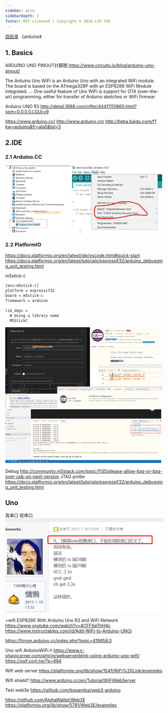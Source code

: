 ```yaml
---
sidebar: auto
sidebarDepth: 3
footer: MIT Licensed | Copyright © 2018-LIU YUE
---
```


[回目录](/docs/software)  《arduino》

## 1. Basics
ARDUINO UNO PINOUT针脚图
https://www.circuito.io/blog/arduino-uno-pinout/

The Arduino Uno WiFi is an Arduino Uno with an integrated WiFi module. The board is based on the ATmega328P with an ESP8266 WiFi Module integrated. ... One useful feature of Uno WiFi is support for OTA (over-the-air) programming, either for transfer of Arduino sketches or WiFi firmwar

Arduino UNO R3
http://detail.1688.com/offer/44411110860.html?spm=0.0.0.0.LGUcv9

https://www.arduino.cc/
http://www.arduino.cn/
http://tieba.baidu.com/f?kw=arduino&fr=ala0&tpl=5


## 2.IDE

### 2.1 Arduino.CC
![](/docs/docs_image/software/hardware/arduino01.png) 

### 2.2 PlatformIO
https://docs.platformio.org/en/latest/ide/vscode.html#quick-start
https://docs.platformio.org/en/latest/tutorials/espressif32/arduino_debugging_unit_testing.html

m5stick-c
```
[env:m5stick-c]
platform = espressif32
board = m5stick-c
framework = arduino

lib_deps =
  # Using a library name
  M5StickC

```
![](/docs/docs_image/software/hardware/arduino02.png) 


Debug
http://community.m5stack.com/topic/1135/please-allow-jtag-or-jtag-over-usb-on-next-version
JTAG probe
https://docs.platformio.org/en/latest/tutorials/espressif32/arduino_debugging_unit_testing.html

## Uno

真串口 软串口
![](/docs/docs_image/software/hardware/arduino03.png) 

+wifi 
ESP8266 With Arduino Uno R3 and WiFi Network https://www.youtube.com/watch?v=4CFFXeThH4c
https://www.instructables.com/id/Add-WiFi-to-Arduino-UNO/

https://forum.arduino.cc/index.php?topic=419858.0

Uno wifi ArduinoWiFi.h
https://www.c-sharpcorner.com/article/webserverblink-using-arduino-uno-wifi/
https://swf.com.tw/?p=884


Wifi web server
https://platformio.org/lib/show/1541/WiFi%20Link/examples

Wifi shield?
https://www.arduino.cc/en/Tutorial/WiFiWebServer

Test web3e
https://github.com/kopanitsa/web3-arduino

https://github.com/AlphaWallet/Web3E
https://platformio.org/lib/show/5781/Web3E/examples



